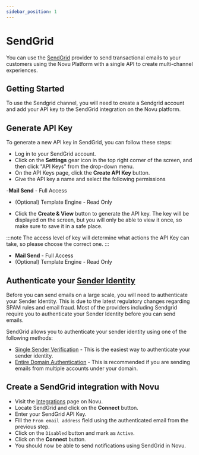 ```yaml
---
sidebar_position: 1
---
```


# SendGrid

You can use the [SendGrid](https://sendgrid.com/) provider to send transactional emails to your customers using the Novu Platform with a single API to create multi-channel experiences.

## Getting Started

To use the Sendgrid channel, you will need to create a Sendgrid account and add your API key to the SendGrid integration on the Novu platform.

## Generate API Key

To generate a new API key in SendGrid, you can follow these steps:

- Log in to your SendGrid account.
- Click on the **Settings** gear icon in the top right corner of the screen, and then click "API Keys" from the drop-down menu.
- On the API Keys page, click the **Create API Key** button.
- Give the API key a name and select the following permissions

-**Mail Send** - Full Access

- (Optional) Template Engine - Read Only

- Click the **Create & View** button to generate the API key. The key will be displayed on the screen, but you will only be able to view it once, so make sure to save it in a safe place.

:::note
The access level of key will determine what actions the API Key can take, so please choose the correct one.
:::

- **Mail Send** - Full Access
- (Optional) Template Engine - Read Only

## Authenticate your [Sender Identity](https://docs.sendgrid.com/for-developers/sending-email/sender-identity)

Before you can send emails on a large scale, you will need to authenticate your Sender Identity. This is due to the latest regulatory changes regarding SPAM rules and email fraud. Most of the providers including Sendgrid require you to authenticate your Sender Identity before you can send emails.

SendGrid allows you to authenticate your sender identity using one of the following methods:

- [Single Sender Verification](https://docs.sendgrid.com/ui/sending-email/sender-verification) - This is the easiest way to authenticate your sender identity.
- [Entire Domain Authentication](https://docs.sendgrid.com/ui/account-and-settings/how-to-set-up-domain-authentication) - This is recommended if you are sending emails from multiple accounts under your domain.

## Create a SendGrid integration with Novu

- Visit the [Integrations](https://web.novu.co/integrations) page on Novu.
- Locate SendGrid and click on the **Connect** button.
- Enter your SendGrid API Key.
- Fill the `From email address` field using the authenticated email from the previous step.
- Click on the `Disabled` button and mark as `Active`.
- Click on the **Connect** button.
- You should now be able to send notifications using SendGrid in Novu.
